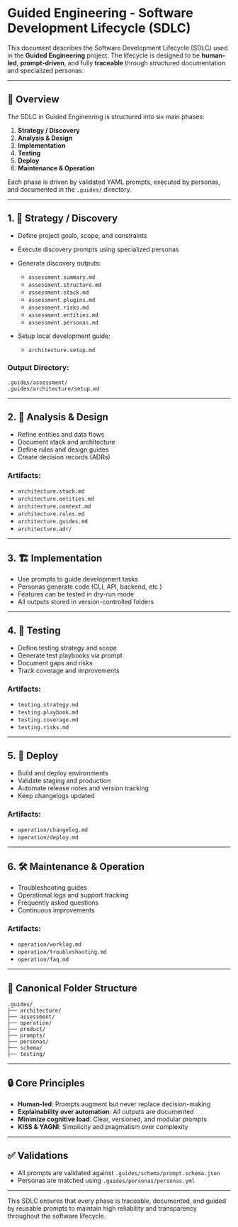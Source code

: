 # Guided Engineering - Software Development Lifecycle (SDLC)

This document describes the Software Development Lifecycle (SDLC) used in the **Guided Engineering** project. The lifecycle is designed to be **human-led**, **prompt-driven**, and fully **traceable** through structured documentation and specialized personas.

---

## 🔁 Overview

The SDLC in Guided Engineering is structured into six main phases:

1. **Strategy / Discovery**
2. **Analysis & Design**
3. **Implementation**
4. **Testing**
5. **Deploy**
6. **Maintenance & Operation**

Each phase is driven by validated YAML prompts, executed by personas, and documented in the `.guides/` directory.

---

## 1. 🧭 Strategy / Discovery

* Define project goals, scope, and constraints
* Execute discovery prompts using specialized personas
* Generate discovery outputs:

  * `assessment.summary.md`
  * `assessment.structure.md`
  * `assessment.stack.md`
  * `assessment.plugins.md`
  * `assessment.risks.md`
  * `assessment.entities.md`
  * `assessment.personas.md`
* Setup local development guide:

  * `architecture.setup.md`

### Output Directory:

```
.guides/assessment/
.guides/architecture/setup.md
```

---

## 2. 📐 Analysis & Design

* Refine entities and data flows
* Document stack and architecture
* Define rules and design guides
* Create decision records (ADRs)

### Artifacts:

* `architecture.stack.md`
* `architecture.entities.md`
* `architecture.context.md`
* `architecture.rules.md`
* `architecture.guides.md`
* `architecture.adr/`

---

## 3. 🏗️ Implementation

* Use prompts to guide development tasks
* Personas generate code (CLI, API, backend, etc.)
* Features can be tested in dry-run mode
* All outputs stored in version-controlled folders

---

## 4. 🧪 Testing

* Define testing strategy and scope
* Generate test playbooks via prompt
* Document gaps and risks
* Track coverage and improvements

### Artifacts:

* `testing.strategy.md`
* `testing.playbook.md`
* `testing.coverage.md`
* `testing.risks.md`

---

## 5. 🚀 Deploy

* Build and deploy environments
* Validate staging and production
* Automate release notes and version tracking
* Keep changelogs updated

### Artifacts:

* `operation/changelog.md`
* `operation/deploy.md`

---

## 6. 🛠️ Maintenance & Operation

* Troubleshooting guides
* Operational logs and support tracking
* Frequently asked questions
* Continuous improvements

### Artifacts:

* `operation/worklog.md`
* `operation/troubleshooting.md`
* `operation/faq.md`

---

## 📂 Canonical Folder Structure

```
.guides/
├── architecture/
├── assessment/
├── operation/
├── product/
├── prompts/
├── personas/
├── schema/
├── testing/
```

---

## 🔒 Core Principles

* **Human-led**: Prompts augment but never replace decision-making
* **Explainability over automation**: All outputs are documented
* **Minimize cognitive load**: Clear, versioned, and modular prompts
* **KISS & YAGNI**: Simplicity and pragmatism over complexity

---

## ✅ Validations

* All prompts are validated against `.guides/schema/prompt.schema.json`
* Personas are matched using `.guides/personas/personas.yml`

---

This SDLC ensures that every phase is traceable, documented, and guided by reusable prompts to maintain high reliability and transparency throughout the software lifecycle.
